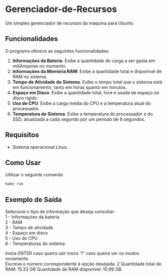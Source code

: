 # Gerenciador-de-Recursos
Um simples gerenciador de recursos da máquina para Ubuntu


## Funcionalidades

O programa oferece as seguintes funcionalidades:

1. **Informações da Bateria**: Exibe a quantidade de carga a ser gasta em miliAmperes no momento.
2. **Informações da Memória RAM**: Exibe a quantidade total e disponível de RAM no sistema.
3. **Tempo de Atividade do Sistema**: Exibe o tempo total que o sistema está em funcionamento, tanto em horas quanto em minutos.
4. **Espaço em Disco**: Exibe a quantidade total, livre e usada de espaço no disco rígido.
5. **Uso do CPU**: Exibe a carga média do CPU e a temperatura atual do processador.
6. **Temperatura do Sistema**: Exibe a temperatura do processador e do SSD, atualizada a cada segundo por um período de 8 segundos.

## Requisitos

- Sistema operacional Linux.

## Como Usar

Utilizar o seguinte comando 
```bash
make run
```
## Exemplo de Saída

Selecione o tipo de informação que deseja consultar:  
1 - Informações da bateria  
2 - RAM  
3 - Tempo de atividade  
4 - Espaço em disco  
5 - Uso do CPU  
6 - Temperaturas do sistema  

Insira ENTER caso queira sair Insira '?' caso queira ver os modos novamente  
Escreva o número correspondente à opção desejada: 2
Quantidade total de RAM: 15.33 GB
Quantidade de RAM disponível: 10.99 GB


